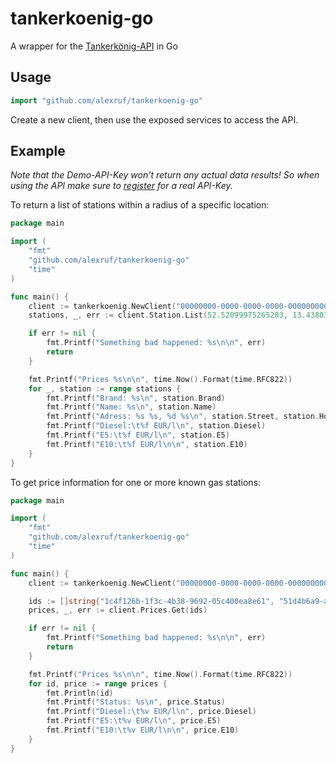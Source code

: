 # tankerkoenig-go

A wrapper for the [Tankerkönig-API](https://creativecommons.tankerkoenig.de/) in Go

## Usage

```go
import "github.com/alexruf/tankerkoenig-go"
```
Create a new client, then use the exposed services to access the API.

## Example

_Note that the Demo-API-Key won't return any actual data results! So when using the API make sure to [register](https://creativecommons.tankerkoenig.de/#register) for a real API-Key._

To return a list of stations within a radius of a specific location:

```go
package main

import (
	"fmt"
	"github.com/alexruf/tankerkoenig-go"
	"time"
)

func main() {
	client := tankerkoenig.NewClient("00000000-0000-0000-0000-000000000002", nil)
	stations, _, err := client.Station.List(52.52099975265203, 13.43803882598877, 4)

	if err != nil {
		fmt.Printf("Something bad happened: %s\n\n", err)
		return
	}

	fmt.Printf("Prices %s\n\n", time.Now().Format(time.RFC822))
	for _, station := range stations {
		fmt.Printf("Brand: %s\n", station.Brand)
		fmt.Printf("Name: %s\n", station.Name)
		fmt.Printf("Adress: %s %s, %d %s\n", station.Street, station.HouseNumber, station.PostCode, station.Place)
		fmt.Printf("Diesel:\t%f EUR/l\n", station.Diesel)
		fmt.Printf("E5:\t%f EUR/l\n", station.E5)
		fmt.Printf("E10:\t%f EUR/l\n\n", station.E10)
	}
}
```

To get price information for one or more known gas stations:

```go
package main

import (
	"fmt"
	"github.com/alexruf/tankerkoenig-go"
	"time"
)

func main() {
	client := tankerkoenig.NewClient("00000000-0000-0000-0000-000000000002", nil)

	ids := []string{"1c4f126b-1f3c-4b38-9692-05c400ea8e61", "51d4b6a9-a095-1aa0-e100-80009459e03a", "579d25fd-acb9-445a-9494-f7fe0fa7ce4a", "51d4b660-a095-1aa0-e100-80009459e03a"}
	prices, _, err := client.Prices.Get(ids)

	if err != nil {
		fmt.Printf("Something bad happened: %s\n\n", err)
		return
	}

	fmt.Printf("Prices %s\n\n", time.Now().Format(time.RFC822))
	for id, price := range prices {
		fmt.Println(id)
		fmt.Printf("Status: %s\n", price.Status)
		fmt.Printf("Diesel:\t%v EUR/l\n", price.Diesel)
		fmt.Printf("E5:\t%v EUR/l\n", price.E5)
		fmt.Printf("E10:\t%v EUR/l\n\n", price.E10)
	}
}
```
